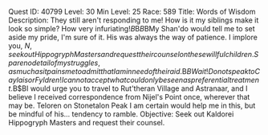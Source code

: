 Quest ID: 40799
Level: 30
Min Level: 25
Race: 589
Title: Words of Wisdom
Description: They still aren't responding to me! How is it my siblings make it look so simple? How very infuriating!$B$B<Her ears prick and she bares her fangs when she fails to summon one of the fledglings to her side.>$B$BMy Shan'do would tell me to set aside my pride, I'm sure of it. His was always the way of patience. I implore you, $N, seek out Hippogryph Masters and request their counsel on these willful children. Spare no detail of my struggles, as much as it pains me to admit that I am in need of their aid.$B$BWait! Do not speak to Caylais or Fyldren! I cannot accept what could only be seen as preferential treatment.$B$BI would urge you to travel to Rut'theran Village and Astranaar, and I believe I received correspondence from Nijel's Point once, wherever that may be. Teloren on Stonetalon Peak I am certain would help me in this, but be mindful of his... tendency to ramble.
Objective: Seek out Kaldorei Hippogryph Masters and request their counsel.
